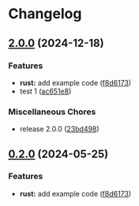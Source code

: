 # Changelog

## [2.0.0](https://github.com/YavuzErkal/release-please-monorepo-example-fork/compare/hello_rust-v0.2.0...hello_rust@v2.0.0) (2024-12-18)


### Features

* **rust:** add example code ([f8d6173](https://github.com/YavuzErkal/release-please-monorepo-example-fork/commit/f8d61736e63e4c1baf1d881c50556fa0ba6829d0))
* test 1 ([ac651e8](https://github.com/YavuzErkal/release-please-monorepo-example-fork/commit/ac651e827c88124fbcc443d14b164f2185bdf1ec))


### Miscellaneous Chores

* release 2.0.0 ([23bd498](https://github.com/YavuzErkal/release-please-monorepo-example-fork/commit/23bd49807ef81e72e752000dfa93f56c21f09d47))

## [0.2.0](https://github.com/amarjanica/release-please-monorepo-example/compare/hello_rust-v0.1.0...hello_rust@v0.2.0) (2024-05-25)


### Features

* **rust:** add example code ([f8d6173](https://github.com/amarjanica/release-please-monorepo-example/commit/f8d61736e63e4c1baf1d881c50556fa0ba6829d0))
